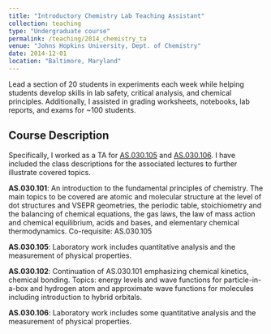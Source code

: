 ```yaml
---
title: "Introductory Chemistry Lab Teaching Assistant"
collection: teaching
type: "Undergraduate course"
permalink: /teaching/2014_chemistry_ta
venue: "Johns Hopkins University, Dept. of Chemistry"
date: 2014-12-01
location: "Baltimore, Maryland"
---
```


Lead a section of 20 students in experiments each week while helping students develop skills in lab safety, critical analysis, and chemical principles. Additionally, I assisted in grading worksheets, notebooks, lab reports, and exams for ~100 students.

## Course Description

Specifically, I worked as a TA for [AS.030.105](http://e-catalog.jhu.edu/departments-program-requirements-and-courses/arts-sciences/chemistry/#undergraduateprogramstext) and [AS.030.106](http://e-catalog.jhu.edu/departments-program-requirements-and-courses/arts-sciences/chemistry/#undergraduateprogramstext). I have included the class descriptions for the associated lectures to further illustrate covered topics.

**AS.030.101**: An introduction to the fundamental principles of chemistry. The main topics to be covered are atomic and molecular structure at the level of dot structures and VSEPR geometries, the periodic table, stoichiometry and the balancing of chemical equations, the gas laws, the law of mass action and chemical equilibrium, acids and bases, and elementary chemical thermodynamics. Co-requisite: AS.030.105

**AS.030.105**: Laboratory work includes quantitative analysis and the measurement of physical properties.

**AS.030.102**: Continuation of AS.030.101 emphasizing chemical kinetics, chemical bonding. Topics: energy levels and wave functions for particle-in-a-box and hydrogen atom and approximate wave functions for molecules including introduction to hybrid orbitals.

**AS.030.106**: Laboratory work includes some quantitative analysis and the measurement of physical properties.

